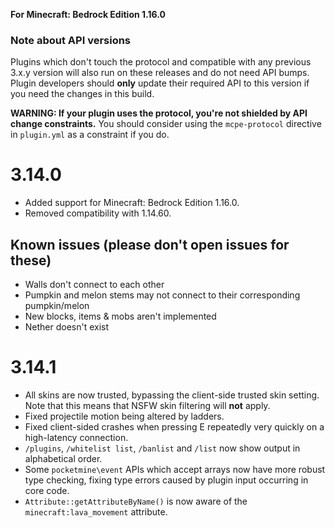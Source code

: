 **For Minecraft: Bedrock Edition 1.16.0**

### Note about API versions
Plugins which don't touch the protocol and compatible with any previous 3.x.y version will also run on these releases and do not need API bumps.
Plugin developers should **only** update their required API to this version if you need the changes in this build.

**WARNING: If your plugin uses the protocol, you're not shielded by API change constraints.** You should consider using the `mcpe-protocol` directive in `plugin.yml` as a constraint if you do.

# 3.14.0
- Added support for Minecraft: Bedrock Edition 1.16.0.
- Removed compatibility with 1.14.60.

## Known issues (please don't open issues for these)
- Walls don't connect to each other
- Pumpkin and melon stems may not connect to their corresponding pumpkin/melon
- New blocks, items & mobs aren't implemented
- Nether doesn't exist

# 3.14.1
- All skins are now trusted, bypassing the client-side trusted skin setting. Note that this means that NSFW skin filtering will **not** apply.
- Fixed projectile motion being altered by ladders.
- Fixed client-sided crashes when pressing E repeatedly very quickly on a high-latency connection.
- `/plugins`, `/whitelist list`, `/banlist` and `/list` now show output in alphabetical order.
- Some `pocketmine\event` APIs which accept arrays now have more robust type checking, fixing type errors caused by plugin input occurring in core code.
- `Attribute::getAttributeByName()` is now aware of the `minecraft:lava_movement` attribute.
